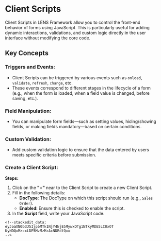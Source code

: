 #  Client Scripts  
  
Client Scripts in LENS Framework allow you to control the front-end behavior of forms using JavaScript. This is particularly useful for adding dynamic interactions, validations, and custom logic directly in the user interface without modifying the core code.
  

## Key Concepts  
  

### Triggers and Events:  

 - Client Scripts can be triggered by various events such as `onload`, `validate`, `refresh`, `change`, etc.
 - These events correspond to different stages in the lifecycle of a form (e.g., when the form is loaded, when a field value is changed, before saving, etc.).
  
### Field Manipulation:  
  
 - You can manipulate form fields—such as setting values, hiding/showing fields, or making fields mandatory—based on certain conditions.

### Custom Validation:
  
 - Add custom validation logic to ensure that the data entered by users meets specific criteria before submission.

  
### Create a Client Script:
**Steps:**

 1. Click on the **"+"** near to the Client Script to create a new Client Script.
 2. Fill in the following details:
	  - **DocType**: The DocType on which this script should run (e.g., `Sales Order`).
	  - **Enabled**: Ensure this is checked to enable the script.
3. In the **Script** field, write your JavaScript code.

```
<!--stackedit_data:
eyJoaXN0b3J5IjpbMTk1NjY4NjE5MywxOTg1NTkyMDE5LC0xOT
UyNDQxMzcxLDE5MzMzMzAxNDRdfQ==
-->
